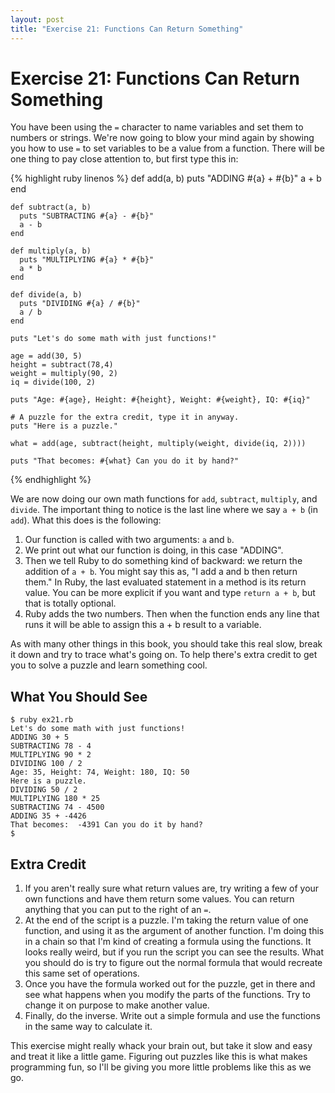 ```yaml
---
layout: post
title: "Exercise 21: Functions Can Return Something"
---
```

# Exercise 21: Functions Can Return Something

You have been using the `=` character to name variables and set them to numbers or strings. We're now going to blow your mind again by showing you how to use `=` to set variables to be a value from a function. There will be one thing to pay close attention to, but first type this in:

{% highlight ruby linenos %}
    def add(a, b)
      puts "ADDING #{a} + #{b}"
      a + b
    end
    
    def subtract(a, b)
      puts "SUBTRACTING #{a} - #{b}"
      a - b
    end
    
    def multiply(a, b)
      puts "MULTIPLYING #{a} * #{b}"
      a * b
    end
    
    def divide(a, b)
      puts "DIVIDING #{a} / #{b}"
      a / b
    end
    
    puts "Let's do some math with just functions!"
    
    age = add(30, 5)
    height = subtract(78,4)
    weight = multiply(90, 2)
    iq = divide(100, 2)
    
    puts "Age: #{age}, Height: #{height}, Weight: #{weight}, IQ: #{iq}"
    
    # A puzzle for the extra credit, type it in anyway.
    puts "Here is a puzzle."
    
    what = add(age, subtract(height, multiply(weight, divide(iq, 2))))
    
    puts "That becomes: #{what} Can you do it by hand?"
{% endhighlight %}

We are now doing our own math functions for `add`, `subtract`, `multiply`, and `divide`. The important thing to notice is the last line where we say `a + b` (in `add`). What this does is the following:

1. Our function is called with two arguments: `a` and `b`.
2. We print out what our function is doing, in this case "ADDING".
3. Then we tell Ruby to do something kind of backward: we return the addition of `a + b`. You might say this as, "I add a and b then return them."  In Ruby, the last evaluated statement in a method is its return value.  You can be more explicit if you want and type `return a + b`, but that is totally optional.
4. Ruby adds the two numbers. Then when the function ends any line that runs it will be able to assign this a + b result to a variable.

As with many other things in this book, you should take this real slow, break it down and try to trace what's going on. To help there's extra credit to get you to solve a puzzle and learn something cool.

## What You Should See

    $ ruby ex21.rb
    Let's do some math with just functions!
    ADDING 30 + 5
    SUBTRACTING 78 - 4
    MULTIPLYING 90 * 2
    DIVIDING 100 / 2
    Age: 35, Height: 74, Weight: 180, IQ: 50
    Here is a puzzle.
    DIVIDING 50 / 2
    MULTIPLYING 180 * 25
    SUBTRACTING 74 - 4500
    ADDING 35 + -4426
    That becomes:  -4391 Can you do it by hand?
    $

## Extra Credit
1. If you aren't really sure what return values are, try writing a few of your own functions and have them return some values. You can return anything that you can put to the right of an `=`.
2. At the end of the script is a puzzle. I'm taking the return value of one function, and using it as the argument of another function. I'm doing this in a chain so that I'm kind of creating a formula using the functions. It looks really weird, but if you run the script you can see the results. What you should do is try to figure out the normal formula that would recreate this same set of operations.
3. Once you have the formula worked out for the puzzle, get in there and see what happens when you modify the parts of the functions. Try to change it on purpose to make another value.
4. Finally, do the inverse. Write out a simple formula and use the functions in the same way to calculate it.

This exercise might really whack your brain out, but take it slow and easy and treat it like a little game. Figuring out puzzles like this is what makes programming fun, so I'll be giving you more little problems like this as we go.
